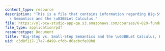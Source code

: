 ```yaml
---
content_type: resource
description: "This is a file that contains information regarding Big-Step vs. Small-Step\
  \ Semantics and the \u03BBLet Calculus."
file: https://ol-ocw-studio-app-qa.s3.amazonaws.com/courses/6-820-fundamentals-of-program-analysis-fall-2015/c3d8f11717a7d499cfdbd6acbcfe09b8_MIT6_820F15_L03.pdf
file_type: application/pdf
resourcetype: Document
title: "Big-Step vs. Small-Step Semantics and the \u03BBLet Calculus, Lecture 3"
uid: c3d8f117-17a7-d499-cfdb-d6acbcfe09b8
---
```

